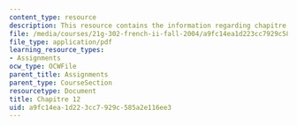 ```yaml
---
content_type: resource
description: This resource contains the information regarding chapitre 12.
file: /media/courses/21g-302-french-ii-fall-2004/a9fc14ea1d223cc7929c585a2e116ee3_MIT21G_302_F04_classe_Z.pdf
file_type: application/pdf
learning_resource_types:
- Assignments
ocw_type: OCWFile
parent_title: Assignments
parent_type: CourseSection
resourcetype: Document
title: Chapitre 12
uid: a9fc14ea-1d22-3cc7-929c-585a2e116ee3
---
```

